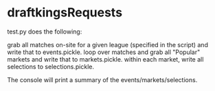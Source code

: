 # draftkingsRequests

test.py does the following:

grab all matches on-site for a given league (specified in the script) and write that to events.pickle. 
loop over matches and grab all "Popular" markets and write that to markets.pickle.
within each market, write all selections to selections.pickle.

The console will print a summary of the events/markets/selections.
